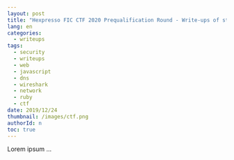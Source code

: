 ```yaml
---
layout: post
title: "Hexpresso FIC CTF 2020 Prequalification Round - Write-ups of step 1-2"
lang: en
categories:
  - writeups
tags:
  - security
  - writeups
  - web
  - javascript
  - dns
  - wireshark
  - network
  - ruby
  - ctf
date: 2019/12/24
thumbnail: /images/ctf.png
authorId: n
toc: true
---
```

Lorem ipsum ...
